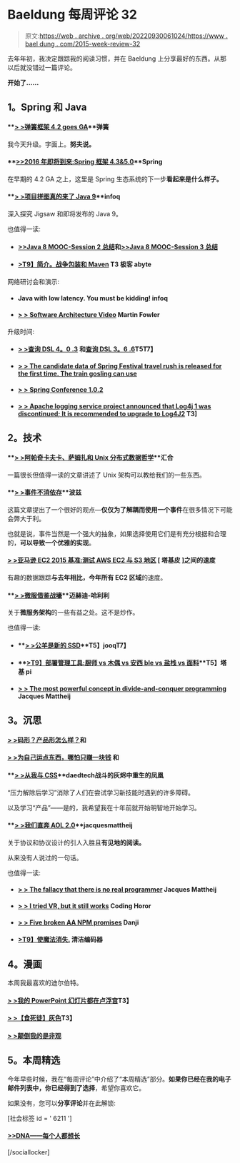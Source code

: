 # Baeldung 每周评论 32

> 原文:[https://web . archive . org/web/20220930061024/https://www . bael dung . com/2015-week-review-32](https://web.archive.org/web/20220930061024/https://www.baeldung.com/2015-week-review-32)

去年年初，我决定跟踪我的阅读习惯，并在 Baeldung 上分享最好的东西。从那以后就没错过一篇评论。

**开始了……**

## **1。Spring 和 Java**

#### **[> >弹簧框架 4.2 goes GA](https://web.archive.org/web/20220120070929/https://spring.io/blog/2015/07/31/spring-framework-4-2-goes-ga)**弹簧

我今天升级。字面上。**努夫说。**

#### **[>>2016 年即将到来:Spring 框架 4.3&5.0](https://web.archive.org/web/20220120070929/https://spring.io/blog/2015/08/03/coming-up-in-2016-spring-framework-4-3-5-0)**Spring

在早期的 4.2 GA 之上，这里是 Spring 生态系统的下一步**看起来是什么样子。**

#### **[> >项目拼图真的来了 Java 9](https://web.archive.org/web/20220120070929/http://www.infoq.com/articles/Project-Jigsaw-Coming-in-Java-9)**infoq

深入探究 Jigsaw 和即将发布的 Java 9。

也值得一读:

*   #### **[>>Java 8 MOOC-Session 2 总结](https://web.archive.org/web/20220120070929/https://trishagee.github.io/post/java_8_mooc_session2/)和[>>Java 8 MOOC-Session 3 总结](https://web.archive.org/web/20220120070929/https://trishagee.github.io/post/java_8_mooc_session3/)**

*   #### **[>T9】简介。战争包装和 Maven](https://web.archive.org/web/20220120070929/https://geekabyte.blogspot.ro/2015/07/introduction-to-war-packaging-and-maven.html) T3 极客 abyte**

网络研讨会和演示:

*   #### Java with low latency. You must be kidding! infoq

*   #### **[> > Software Architecture Video](https://web.archive.org/web/20220120070929/http://martinfowler.com/videos.html#2015-oscon)** Martin Fowler

升级时间:

*   #### **[> >查询 DSL 4。0 .3](https://web.archive.org/web/20220120070929/https://github.com/querydsl/querydsl/releases/tag/QUERYDSL_4_0_3) 和[查询 DSL 3。6 .6](https://web.archive.org/web/20220120070929/https://github.com/querydsl/querydsl/releases/tag/QUERYDSL_3_6_6)T5**T7】

*   #### **[> > The candidate data of Spring Festival travel rush is released for the first time. The train gosling can use](https://web.archive.org/web/20220120070929/https://spring.io/blog/2015/08/04/first-release-candidate-of-spring-data-release-train-gosling-available)**

*   #### **[> > Spring Conference 1.0.2](https://web.archive.org/web/20220120070929/https://spring.io/blog/2015/08/03/spring-session-1-0-2-released)**

*   #### **[> > Apache logging service project announced that Log4j 1 was discontinued; It is recommended to upgrade to Log4J2](https://web.archive.org/web/20220120070929/https://blogs.apache.org/foundation/entry/apache_logging_services_project_announces) T3]**

## **2。技术**

#### **[> >阿帕奇卡夫卡、萨姆扎和 Unix 分布式数据哲学](https://web.archive.org/web/20220120070929/http://www.confluent.io/blog/apache-kafka-samza-and-the-unix-philosophy-of-distributed-data)**汇合

一篇很长但值得一读的文章讲述了 Unix 架构可以教给我们的一些东西。

#### **[> >事件不消依存](https://web.archive.org/web/20220120070929/http://techblog.bozho.net/events-dont-eliminate-dependencies/)**波兹

这篇文章提出了一个很好的观点—**仅仅为了解耦而使用一个事件**在很多情况下可能会弊大于利。

也就是说，事件当然是一个强大的抽象，如果选择使用它们是有充分根据和合理的，**可以导致一个优雅的实现**。

#### **[> >亚马逊 EC2 2015 基准:测试 AWS EC2 与 S3 地区](https://web.archive.org/web/20220120070929/http://blog.takipi.com/amazon-ec2-2015-benchmark-testing-speeds-between-aws-ec2-and-s3-regions/)** [ 塔基皮 ]之间的速度

有趣的数据跟踪**与去年相比，今年所有 EC2 区域**的速度。

#### **[> >微服借鉴战壕](https://web.archive.org/web/20220120070929/http://www.mehdi-khalili.com/microservices-lessons)**迈赫迪-哈利利

关于**微服务架构**的一些有益之处。这不是炒作。

也值得一读:

*   #### **[> >公羊是新的 SSD](https://web.archive.org/web/20220120070929/http://blog.jooq.org/2015/08/05/ram-is-the-new-ssd/)**T5】jooqT7】

*   #### **[>T9】部署管理工具:厨师 vs 木偶 vs 安西 ble vs 盐栈 vs 面料](https://web.archive.org/web/20220120070929/http://blog.takipi.com/deployment-management-tools-chef-vs-puppet-vs-ansible-vs-saltstack-vs-fabric/)**T5】塔基 pi

*   #### **[> > The most powerful concept in divide-and-conquer programming](https://web.archive.org/web/20220120070929/http://jacquesmattheij.com/divide-and-conquer)** Jacques Mattheij

## **3。沉思**

#### **[> >码形？产品形怎么样？](https://web.archive.org/web/20220120070929/http://www.daedtech.com/code-kata-how-about-product-kata)和**

#### **[> >为自己运点东西，哪怕只赚一块钱](https://web.archive.org/web/20220120070929/http://www.daedtech.com/ship-something-for-yourself-even-if-you-only-earn-a-dollar)** 和

#### **[> >从我与 CSS](https://web.archive.org/web/20220120070929/http://www.daedtech.com/the-phoenix-of-my-new-site-from-the-ashes-of-my-battle-with-css)**daedtech战斗的灰烬中重生的凤凰

“压力解除后学习”消除了人们在尝试学习新技能时遇到的许多障碍。

以及学习“产品”——是的，我希望我在十年前就开始明智地开始学习。

#### **[> >我们直奔 AOL 2.0](https://web.archive.org/web/20220120070929/http://jacquesmattheij.com/aol-20)**jacquesmattheij

关于协议和协议设计的引人入胜且**有见地的阅读。**

从来没有人说过的一句话。

也值得一读:

*   #### **[> > The fallacy that there is no real programmer](https://web.archive.org/web/20220120070929/http://jacquesmattheij.com/the-no-true-programmer-fallacy)** Jacques Mattheij

*   #### **[> > I tried VR, but it still works](https://web.archive.org/web/20220120070929/http://blog.codinghorror.com/i-tried-vr-and-it-was-just-ok/)** Coding Horor

*   #### **[> > Five broken AA NPM promises](https://web.archive.org/web/20220120070929/http://apmblog.dynatrace.com/2015/08/06/top-five-broken-aa-npm-promises/)** Danji

*   #### **[>T9】使魔法消失.](https://web.archive.org/web/20220120070929/http://blog.cleancoder.com/uncle-bob/2015/08/06/LetTheMagicDie.html)** 清洁编码器

## **4。漫画**

本周我最喜欢的迪尔伯特。

#### **[> >我的 PowerPoint 幻灯片都在卢浮宫](https://web.archive.org/web/20220120070929/http://dilbert.com/strip/2011-02-07)T3】**

#### **[> >【食死徒】灰色](https://web.archive.org/web/20220120070929/http://dilbert.com/strip/2011-02-17)T3】**

#### **[> >颠倒我的是非观](https://web.archive.org/web/20220120070929/http://dilbert.com/strip/2011-02-15)**

## **5。本周精选**

今年早些时候，我在“每周评论”中介绍了“本周精选”部分。**如果你已经在我的电子邮件列表中，你已经得到了选择**，希望你喜欢它。

如果没有，您可以**分享评论**并在此解锁:

[社会标签 id = ' 6211 ']

#### **[>>DNA——每个人都想长](https://web.archive.org/web/20220120070929/http://randsinrepose.com/archives/dna/)**

[/sociallocker]